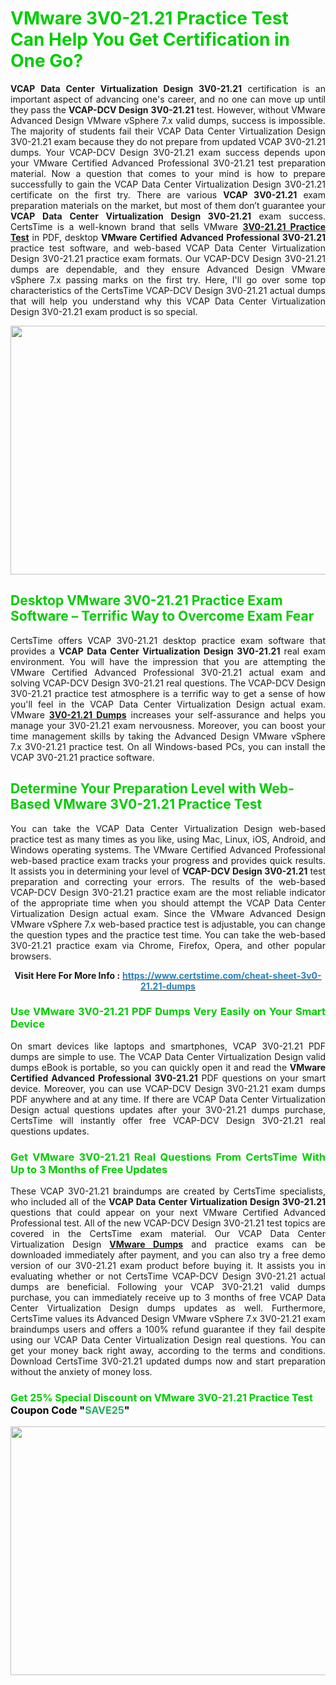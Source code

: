 <h1><span style="color:#00cc00;"><strong>VMware 3V0-21.21 Practice Test Can Help You Get Certification in One Go?</strong></span></h1>

<p style="text-align: justify;"><strong>VCAP Data Center Virtualization Design 3V0-21.21</strong> certification is an important aspect of advancing one's career, and no one can move up until they pass the <strong>VCAP-DCV Design</strong> <strong>3V0-21.21</strong> test. However, without VMware Advanced Design VMware vSphere 7.x valid dumps, success is impossible. The majority of students fail their VCAP Data Center Virtualization Design 3V0-21.21 exam because they do not prepare from updated VCAP 3V0-21.21 dumps. Your VCAP-DCV Design 3V0-21.21 exam success depends upon your VMware Certified Advanced Professional 3V0-21.21 test preparation material. Now a question that comes to your mind is how to prepare successfully to gain the VCAP Data Center Virtualization Design 3V0-21.21 certificate on the first try. There are various <strong>VCAP 3V0-21.21</strong> exam preparation materials on the market, but most of them don’t guarantee your <strong>VCAP Data Center Virtualization Design 3V0-21.21</strong> exam success. CertsTime is a well-known brand that sells VMware <strong><a href="https://www.certstime.com/cheat-sheet-3v0-21.21-dumps">3V0-21.21 Practice Test</a></strong> in PDF, desktop <strong>VMware Certified Advanced Professional 3V0-21.21</strong> practice test software, and web-based VCAP Data Center Virtualization Design 3V0-21.21<strong> </strong>practice exam formats. Our VCAP-DCV Design 3V0-21.21 dumps are dependable, and they ensure Advanced Design VMware vSphere 7.x passing marks on the first try. Here, I'll go over some top characteristics of the CertsTime VCAP-DCV Design 3V0-21.21 actual dumps that will help you understand why this VCAP Data Center Virtualization Design 3V0-21.21 exam product is so special.</p>

<p style="text-align: center;"><a href="https://www.certstime.com/cheat-sheet-3v0-21.21-dumps"><img alt="" src="https://i.imgur.com/wlGiNOk.jpg" style="width: 700px; height: 398px;" /></a></p>

<h2><span style="color:#00cc00;"><strong>Desktop VMware 3V0-21.21 Practice Exam Software – Terrific Way to Overcome Exam Fear</strong></span></h2>

<p style="text-align: justify;">CertsTime offers VCAP 3V0-21.21 desktop practice exam software that provides a <strong>VCAP Data Center Virtualization Design 3V0-21.21</strong> real exam environment. You will have the impression that you are attempting the VMware Certified Advanced Professional 3V0-21.21 actual exam and solving VCAP-DCV Design 3V0-21.21 real questions. The VCAP-DCV Design 3V0-21.21 practice test atmosphere is a terrific way to get a sense of how you'll feel in the VCAP Data Center Virtualization Design actual exam. VMware <strong><a href="https://www.certstime.com/cheat-sheet-3v0-21.21-dumps">3V0-21.21 Dumps</a></strong> increases your self-assurance and helps you manage your 3V0-21.21 exam nervousness. Moreover, you can boost your time management skills by taking the Advanced Design VMware vSphere 7.x 3V0-21.21 practice test. On all Windows-based PCs, you can install the VCAP 3V0-21.21 practice software.</p>

<h2><span style="color:#00cc00;"><strong>Determine Your Preparation Level with Web-Based VMware 3V0-21.21 Practice Test</strong></span></h2>

<p style="text-align: justify;">You can take the VCAP Data Center Virtualization Design web-based practice test as many times as you like, using Mac, Linux, iOS, Android, and Windows operating systems. The VMware Certified Advanced Professional web-based practice exam tracks your progress and provides quick results. It assists you in determining your level of <strong>VCAP-DCV Design 3V0-21.21</strong> test preparation and correcting your errors. The results of the web-based VCAP-DCV Design 3V0-21.21 practice exam are the most reliable indicator of the appropriate time when you should attempt the VCAP Data Center Virtualization Design actual exam. Since the VMware Advanced Design VMware vSphere 7.x web-based practice test is adjustable, you can change the question types and the practice test time. You can take the web-based 3V0-21.21 practice exam via Chrome, Firefox, Opera, and other popular browsers.</p>

<p style="text-align: center;"><strong>Visit Here For More Info :</strong> <strong><a href="https://www.certstime.com/cheat-sheet-3v0-21.21-dumps"><span style="color:#2980b9;">https://www.certstime.com/cheat-sheet-3v0-21.21-dumps</span></a></strong></p>

<h3 style="text-align: justify;"><span style="color:#00cc00;"><strong>Use VMware 3V0-21.21 PDF Dumps Very Easily on Your Smart Device</strong></span></h3>

<p style="text-align: justify;">On smart devices like laptops and smartphones, VCAP 3V0-21.21 PDF dumps are simple to use. The VCAP Data Center Virtualization Design valid dumps eBook is portable, so you can quickly open it and read the <strong>VMware Certified Advanced Professional 3V0-21.21</strong> PDF questions on your smart device. Moreover, you can use VCAP-DCV Design 3V0-21.21 exam dumps PDF anywhere and at any time. If there are VCAP Data Center Virtualization Design actual questions updates after your 3V0-21.21 dumps purchase, CertsTime will instantly offer free VCAP-DCV Design 3V0-21.21 real questions updates.</p>

<h3 style="text-align: justify;"><span style="color:#00cc00;"><strong>Get VMware 3V0-21.21 Real Questions From CertsTime With Up to 3 Months of Free Updates</strong></span></h3>

<p style="text-align: justify;">These VCAP 3V0-21.21 braindumps are created by CertsTime specialists, who included all of the <strong>VCAP Data Center Virtualization Design 3V0-21.21</strong> questions that could appear on your next VMware Certified Advanced Professional test. All of the new VCAP-DCV Design 3V0-21.21 test topics are covered in the CertsTime exam material. Our VCAP Data Center Virtualization Design <strong><a href="https://www.certstime.com/cheat-sheet-vmware-dumps">VMware Dumps</a></strong> and practice exams can be downloaded immediately after payment, and you can also try a free demo version of our 3V0-21.21 exam product before buying it. It assists you in evaluating whether or not CertsTime VCAP-DCV Design 3V0-21.21 actual dumps are beneficial. Following your VCAP 3V0-21.21 valid dumps purchase, you can immediately receive up to 3 months of free VCAP Data Center Virtualization Design dumps updates as well. Furthermore, CertsTime values its Advanced Design VMware vSphere 7.x 3V0-21.21 exam braindumps users and offers a 100% refund guarantee if they fail despite using our VCAP Data Center Virtualization Design real questions. You can get your money back right away, according to the terms and conditions. Download CertsTime 3V0-21.21 updated dumps now and start preparation without the anxiety of money loss.</p>

<h3 style="text-align: justify;"><strong><span style="font-size:16px;"><strong><span style="color:#00cc00;">Get 25% Special Discount on VMware 3V0-21.21 Practice Test</span></strong><br />
<strong><span style="color:#000000;">Coupon Code</span></strong> <strong><span style="color:#000000;">"</span><span style="color:#27ae60;">SAVE</span><font color="#27ae60">25</font><span style="color:#000000;">"</span></strong></span></strong></h3>

<p style="text-align: center;"><strong><a href="https://www.certstime.com/cheat-sheet-3v0-21.21-dumps"><img alt="" src="https://i.imgur.com/Gj1kXWu.jpg" style="width: 700px; height: 398px;" /></a></strong></p>
